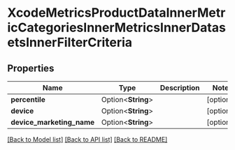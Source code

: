# XcodeMetricsProductDataInnerMetricCategoriesInnerMetricsInnerDatasetsInnerFilterCriteria

## Properties

Name | Type | Description | Notes
------------ | ------------- | ------------- | -------------
**percentile** | Option<**String**> |  | [optional]
**device** | Option<**String**> |  | [optional]
**device_marketing_name** | Option<**String**> |  | [optional]

[[Back to Model list]](../README.md#documentation-for-models) [[Back to API list]](../README.md#documentation-for-api-endpoints) [[Back to README]](../README.md)


